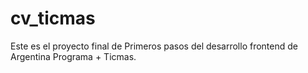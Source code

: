 # cv_ticmas
Este es el proyecto final de Primeros pasos del desarrollo frontend de Argentina Programa + Ticmas.

